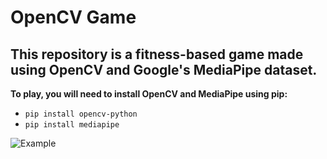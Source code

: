 # OpenCV Game
## This repository is a fitness-based game made using OpenCV and Google's MediaPipe dataset.
**To play, you will need to install OpenCV and MediaPipe using pip:**
* `pip install opencv-python`
* `pip install mediapipe`


![Example](/Video.gif)
